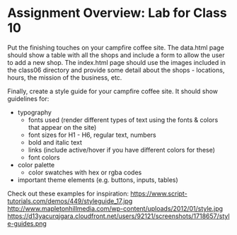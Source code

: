 # Assignment Overview: Lab for Class 10

Put the finishing touches on your campfire coffee site. The data.html page should show a table with all the shops and include a form to allow the user to add a new shop. The index.html page should use the images included in the class06 directory and provide some detail about the shops - locations, hours, the mission of the business, etc.

Finally, create a style guide for your campfire coffee site. It should show guidelines for:
- typography
  - fonts used (render different types of text using the fonts & colors that appear on the site)
  - font sizes for H1 - H6, regular text, numbers
  - bold and italic text
  - links (include active/hover if you have different colors for these)
  - font colors
- color palette
  - color swatches with hex or rgba codes
- important theme elements (e.g. buttons, inputs, tables)

Check out these examples for inspiration:
https://www.script-tutorials.com/demos/449/styleguide_17.jpg
http://www.mapletonhillmedia.com/wp-content/uploads/2012/01/style.jpg
https://d13yacurqjgara.cloudfront.net/users/92121/screenshots/1718657/style-guides.png
